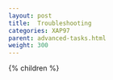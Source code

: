 ```yaml
---
layout: post
title:  Troubleshooting
categories: XAP97
parent: advanced-tasks.html
weight: 300
---
```


{% children %}
